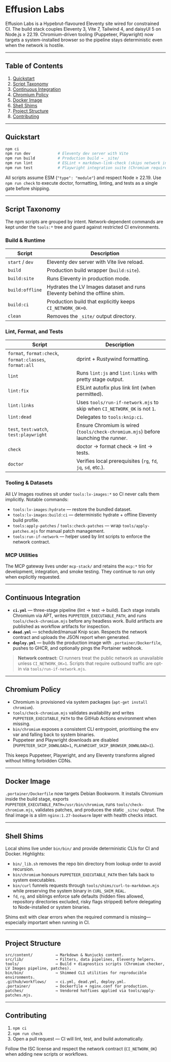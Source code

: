 # Effusion Labs

Effusion Labs is a Hypebrut-flavoured Eleventy site wired for constrained CI. The build stack couples
Eleventy 3, Vite 7, Tailwind 4, and daisyUI 5 on Node.js ≥ 22.19. Chromium-driven tooling (Puppeteer,
Playwright) now targets a system-installed browser so the pipeline stays deterministic even when the
network is hostile.

---

## Table of Contents

1. [Quickstart](#quickstart)
2. [Script Taxonomy](#script-taxonomy)
3. [Continuous Integration](#continuous-integration)
4. [Chromium Policy](#chromium-policy)
5. [Docker Image](#docker-image)
6. [Shell Shims](#shell-shims)
7. [Project Structure](#project-structure)
8. [Contributing](#contributing)

---

## Quickstart

```bash
npm ci
npm run dev            # Eleventy dev server with Vite
npm run build          # Production build → _site/
npm run lint           # ESLint + markdown-link-check (skips network in CI)
npm run test           # Playwright integration suite (Chromium required)
```

All scripts assume ESM (`"type": "module"`) and respect Node ≥ 22.19. Use `npm run check` to execute
doctor, formatting, linting, and tests as a single gate before shipping.

---

## Script Taxonomy

The npm scripts are grouped by intent. Network-dependent commands are kept under the `tools:*` tree
and guard against restricted CI environments.

### Build & Runtime

| Script | Description |
| --- | --- |
| `start` / `dev` | Eleventy dev server with Vite live reload. |
| `build` | Production build wrapper (`build:site`). |
| `build:site` | Runs Eleventy in production mode. |
| `build:offline` | Hydrates the LV Images dataset and runs Eleventy behind the offline shim. |
| `build:ci` | Production build that explicitly keeps `CI_NETWORK_OK=0`. |
| `clean` | Removes the `_site/` output directory. |

### Lint, Format, and Tests

| Script | Description |
| --- | --- |
| `format`, `format:check`, `format:classes`, `format:all` | dprint + Rustywind formatting. |
| `lint` | Runs `lint:js` and `lint:links` with pretty stage output. |
| `lint:fix` | ESLint autofix plus link lint (when permitted). |
| `lint:links` | Uses `tools/run-if-network.mjs` to skip when `CI_NETWORK_OK` is not `1`. |
| `lint:dead` | Delegates to `tools:knip:ci`. |
| `test`, `test:watch`, `test:playwright` | Ensure Chromium is wired (`tools/check-chromium.mjs`) before launching the runner. |
| `check` | doctor → format check → lint → tests. |
| `doctor` | Verifies local prerequisites (`rg`, `fd`, `jq`, `sd`, etc.). |

### Tooling & Datasets

All LV Images routines sit under `tools:lv-images:*` so CI never calls them implicitly. Notable
commands:

- `tools:lv-images:hydrate` — restore the bundled dataset.
- `tools:lv-images:build:ci` — deterministic hydrate + offline Eleventy build profile.
- `tools:apply-patches` / `tools:check-patches` — wrap `tools/apply-patches.mjs` for manual patch
  management.
- `tools:run-if-network` — helper used by lint scripts to enforce the network contract.

### MCP Utilities

The MCP gateway lives under `mcp-stack/` and retains the `mcp:*` trio for development, integration,
and smoke testing. They continue to run only when explicitly requested.

---

## Continuous Integration

- **`ci.yml`** — three-stage pipeline (lint → test → build). Each stage installs Chromium via APT,
  writes `PUPPETEER_EXECUTABLE_PATH`, and runs `tools/check-chromium.mjs` before any headless work.
  Build artifacts are published as workflow artifacts for inspection.
- **`dead.yml`** — scheduled/manual Knip scan. Respects the network contract and uploads the JSON
  report when generated.
- **`deploy.yml`** — builds the production image with `.portainer/Dockerfile`, pushes to GHCR, and
  optionally pings the Portainer webhook.

> **Network contract:** CI runners treat the public network as unavailable unless
> `CI_NETWORK_OK=1`. Scripts that require outbound traffic are opt-in via `tools/run-if-network.mjs`.

---

## Chromium Policy

- Chromium is provisioned via system packages (`apt-get install chromium`).
- `tools/check-chromium.mjs` validates availability and writes `PUPPETEER_EXECUTABLE_PATH` to the
  GitHub Actions environment when missing.
- `bin/chromium` exposes a consistent CLI entrypoint, prioritising the env var and falling back to
  system binaries.
- Puppeteer and Playwright downloads are disabled (`PUPPETEER_SKIP_DOWNLOAD=1`,
  `PLAYWRIGHT_SKIP_BROWSER_DOWNLOAD=1`).

This keeps Puppeteer, Playwright, and any Eleventy transforms aligned without hitting forbidden CDNs.

---

## Docker Image

`.portainer/Dockerfile` now targets Debian Bookworm. It installs Chromium inside the build stage,
exports `PUPPETEER_EXECUTABLE_PATH=/usr/bin/chromium`, runs `tools/check-chromium.mjs`, validates
patches, and produces the static `_site/` output. The final image is a slim `nginx:1.27-bookworm`
layer with health checks intact.

---

## Shell Shims

Local shims live under `bin/bin/` and provide deterministic CLIs for CI and Docker. Highlights:

- `bin/_lib.sh` removes the repo bin directory from lookup order to avoid recursion.
- `bin/chromium` honours `PUPPETEER_EXECUTABLE_PATH` then falls back to system executables.
- `bin/curl` funnels requests through `tools/shims/curl-to-markdown.mjs` while preserving the system
  binary in `CURL_SHIM_REAL`.
- `fd`, `rg`, and siblings enforce safe defaults (hidden files allowed, repository directories
  excluded, risky flags stripped) before delegating to Node-installed or system binaries.

Shims exit with clear errors when the required command is missing—especially important when running
in CI.

---

## Project Structure

```
src/content/          → Markdown & Nunjucks content.
src/lib/              → Filters, data pipelines, Eleventy helpers.
tools/                → Build + diagnostics scripts (Chromium checker, LV Images pipeline, patches).
bin/bin/              → Shimmed CLI utilities for reproducible environments.
.github/workflows/    → ci.yml, dead.yml, deploy.yml.
.portainer/           → Dockerfile + nginx.conf for production.
patches/              → Vendored hotfixes applied via tools/apply-patches.mjs.
```

---

## Contributing

1. `npm ci`
2. `npm run check`
3. Open a pull request — CI will lint, test, and build automatically.

Follow the ISC license and respect the network contract (`CI_NETWORK_OK`) when adding new scripts or
workflows.
